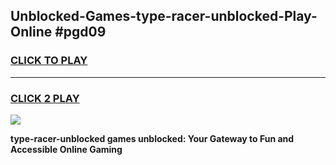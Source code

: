 
## Unblocked-Games-type-racer-unblocked-Play-Online #pgd09
<h3>
<a href="https://news.freeplayer.one?title=type-racer-unblocked&ref=3">CLICK TO PLAY</a></h3>
<hr>

<h3>
<a href="https://news.freeplayer.one?title=type-racer-unblocked&ref=3">CLICK 2 PLAY</a>
  
</h3>

<a href="https://news.freeplayer.one?title=type-racer-unblocked&ref=3"><img src="https://clearcache.store/games.png"></a>


**type-racer-unblocked games unblocked: Your Gateway to Fun and Accessible Online Gaming**
